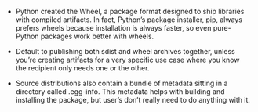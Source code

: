 - Python created the Wheel, a package format designed to ship libraries with compiled artifacts. In fact, Python’s package installer, pip, always prefers wheels because installation is always faster, so even pure-Python packages work better with wheels.

- Default to publishing both sdist and wheel archives together, unless you’re creating artifacts for a very specific use case where you know the recipient only needs one or the other.

- Source distributions also contain a bundle of metadata sitting in a directory called <package-name>.egg-info. This metadata helps with building and installing the package, but user’s don’t really need to do anything with it.
